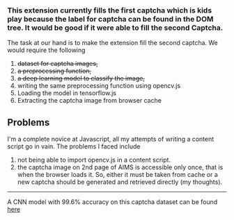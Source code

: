 ### This extension currently fills the first captcha which is kids play because the label for captcha can be found in the DOM tree. It would be good if it were able to fill the second Captcha.

The task at our hand is to make the extension fill the second captcha.
We would require the following

1. ~~dataset for captcha images,~~
2. ~~a preprocessing function,~~
3. ~~a deep learning model to classify the image,~~
4. writing the same preprocessing function using opencv.js
5. Loading the model in tensorflow.js
6. Extracting the captcha image from browser cache

Problems
--------

I'm a complete novice at Javascript, all my attempts of writing a content script go in vain. The problems I faced include 

1. not being able to import opencv.js in a content script.
2. the captcha image on 2nd page of AIMS is accessible only once, that is when the browser loads it. So, either it must be taken from cache or a new captcha should be generated and retrieved directly (my thoughts).
   
-------
A CNN model with 99.6% accuracy on this captcha dataset can be found [here](https://github.com/cmaspi/Defeating-AIMS-Captcha)

